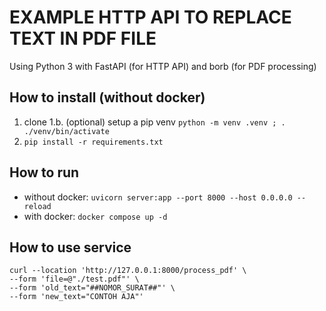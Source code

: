 EXAMPLE HTTP API TO REPLACE TEXT IN PDF FILE
============================================

Using Python 3 with FastAPI (for HTTP API) and borb (for PDF processing)

## How to install (without docker)
1. clone
1.b. (optional) setup a pip venv `python -m venv .venv ; . ./venv/bin/activate`
2. `pip install -r requirements.txt`

## How to run

- without docker: `uvicorn server:app --port 8000 --host 0.0.0.0 --reload`
- with docker: `docker compose up -d`

## How to use service

```
curl --location 'http://127.0.0.1:8000/process_pdf' \
--form 'file=@"./test.pdf"' \
--form 'old_text="##NOMOR_SURAT##"' \
--form 'new_text="CONTOH AJA"'
```
